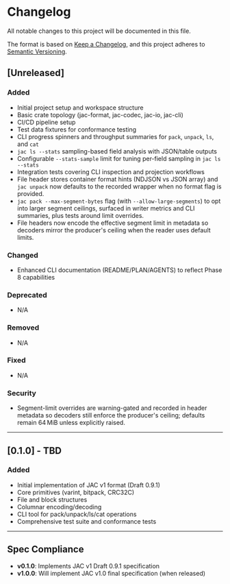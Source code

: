 # Changelog

All notable changes to this project will be documented in this file.

The format is based on [Keep a Changelog](https://keepachangelog.com/en/1.0.0/),
and this project adheres to [Semantic Versioning](https://semver.org/spec/v2.0.0.html).

## [Unreleased]

### Added
- Initial project setup and workspace structure
- Basic crate topology (jac-format, jac-codec, jac-io, jac-cli)
- CI/CD pipeline setup
- Test data fixtures for conformance testing
- CLI progress spinners and throughput summaries for `pack`, `unpack`, `ls`, and `cat`
- `jac ls --stats` sampling-based field analysis with JSON/table outputs
- Configurable `--stats-sample` limit for tuning per-field sampling in `jac ls --stats`
- Integration tests covering CLI inspection and projection workflows
- File header stores container format hints (NDJSON vs JSON array) and `jac unpack` now defaults to the recorded wrapper when no format flag is provided.
- `jac pack --max-segment-bytes` flag (with `--allow-large-segments`) to opt into larger segment ceilings, surfaced in writer metrics and CLI summaries, plus tests around limit overrides.
- File headers now encode the effective segment limit in metadata so decoders mirror the producer's ceiling when the reader uses default limits.

### Changed
- Enhanced CLI documentation (README/PLAN/AGENTS) to reflect Phase 8 capabilities

### Deprecated
- N/A

### Removed
- N/A

### Fixed
- N/A

### Security
- Segment-limit overrides are warning-gated and recorded in header metadata so decoders still enforce the producer's ceiling; defaults remain 64 MiB unless explicitly raised.

---

## [0.1.0] - TBD

### Added
- Initial implementation of JAC v1 format (Draft 0.9.1)
- Core primitives (varint, bitpack, CRC32C)
- File and block structures
- Columnar encoding/decoding
- CLI tool for pack/unpack/ls/cat operations
- Comprehensive test suite and conformance tests

---

## Spec Compliance

- **v0.1.0**: Implements JAC v1 Draft 0.9.1 specification
- **v1.0.0**: Will implement JAC v1.0 final specification (when released)
